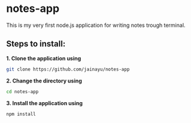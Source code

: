 # notes-app
This is my very first node.js application for writing notes trough terminal.

## Steps to install:

**1. Clone the application using**
```bash
git clone https://github.com/jainayu/notes-app
```

**2. Change the directory using**
```bash
cd notes-app
```

**3. Install the application using**
```bash
npm install
```

